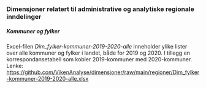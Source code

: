 ### Dimensjoner relatert til administrative og analytiske regionale inndelinger


##### Kommuner og fylker

Excel-filen _Dim_fylker-kommuner-2019-2020-alle_ inneholder ylike lister over alle kommuner og fylker i landet, både for 2019 og 2020. I tillegg en korrespondansetabell som kobler 2019-kommuner med 2020-kommuner. 
Lenke: 
https://github.com/VikenAnalyse/dimensjoner/raw/main/regioner/Dim_fylker-kommuner-2019-2020-alle.xlsx
